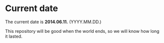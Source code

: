 # Current date

The current date is **2014.06.11.** (YYYY.MM.DD.)

This repository will be good when the world ends, so we will know how long it lasted.